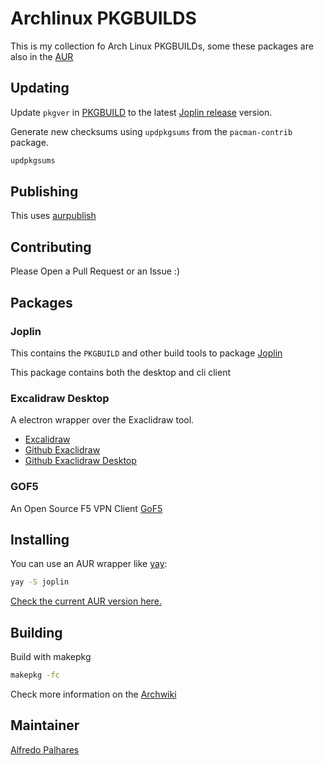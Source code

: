# Archlinux PKGBUILDS


This is my collection fo Arch Linux PKGBUILDs, some these packages are also in the
[AUR](https://aur.archlinux.org)


## Updating

Update `pkgver` in [PKGBUILD](./joplin/PKGBUILD) to the latest [Joplin release](https://github.com/laurent22/joplin/releases) version.

Generate new checksums using `updpkgsums` from the `pacman-contrib` package.

```sh
updpkgsums
```

## Publishing

This uses [aurpublish](https://github.com/eli-schwartz/aurpublish)



## Contributing

Please Open a Pull Request or an Issue :)
## Packages

### Joplin 

This contains the `PKGBUILD` and other build tools to package
[Joplin](https://joplin.cozic.net/)

This package contains both the desktop and cli client


### Excalidraw Desktop

A electron wrapper over the Exaclidraw tool.
* [Excalidraw](https://excalidraw.com/)
* [Github Exaclidraw](https://github.com/excalidraw/excalidraw)
* [Github Exaclidraw Desktop](https://github.com/excalidraw/excalidraw-desktop)


### GOF5

An Open Source F5 VPN Client [GoF5](https://github.com/kayrus/gof5)

## Installing

You can use an AUR wrapper like [yay](https://aur.archlinux.org/packages/yay/):

```sh
yay -S joplin
```

[Check the current AUR version here.](https://aur.archlinux.org/packages/joplin/)

## Building

Build with makepkg

```sh
makepkg -fc
```

Check more information on the [Archwiki](https://wiki.archlinux.org/index.php/Makepkg)

## Maintainer

 [Alfredo Palhares](https://github.com/masterkorp)

